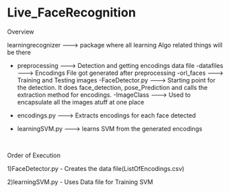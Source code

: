 # Live_FaceRecognition

Overview

learningrecognizer ---> package where all learning Algo related things will be there

  - preprocessing ---> Detection and getting encodings data file
          -datafiles ---> Encodings File got generated after preprocessing
          -orl_faces ---> Training and Testing images
          -FaceDetector.py ---> Starting point for the detection. It does face_detection, pose_Prediction and 
                                calls the extraction method for encodings.
          -ImageClass ---> Used to encapsulate all the images atuff at one place
  
  - encodings.py ---> Extracts encodings for each face detected
  
  - learningSVM.py ---> learns SVM from the generated encodings
  
​

Order of Execution

1)FaceDetector.py - Creates the data file(ListOfEncodings.csv)

2)learningSVM.py - Uses Data file for Training SVM
